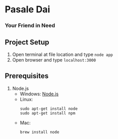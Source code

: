 # Pasale Dai
### Your Friend in Need


## Project Setup
1. Open terminal at file location and type `node app`
2. Open browser and type `localhost:3000`


## Prerequisites
1. Node.js
	* Windows: [Node.js](https://nodejs.org/en/)
	* Linux:
		```
		sudo apt-get install node
		sudo apt-get install npm
		```
	* Mac:
		```
		brew install node
		```
